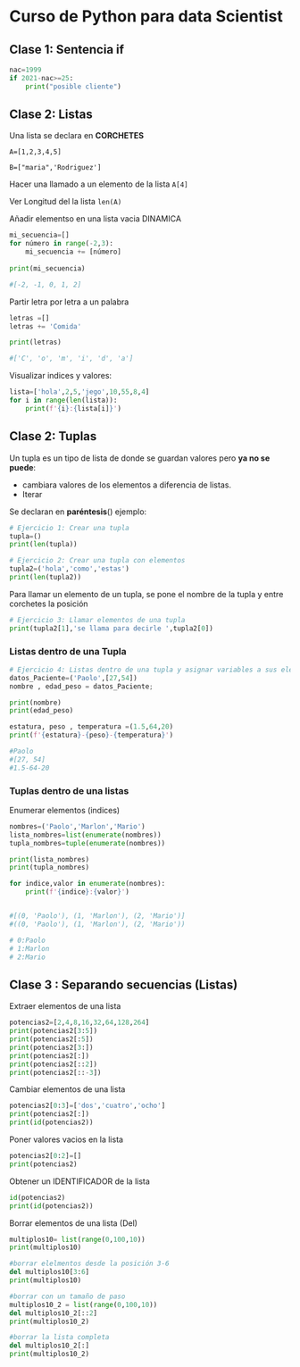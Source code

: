 # Curso de Python para data Scientist
## Clase 1: Sentencia if
```py
nac=1999
if 2021-nac>=25:
    print("posible cliente")
```
## Clase 2: Listas 
Una lista se declara en **CORCHETES** 

`A=[1,2,3,4,5] `

`B=["maria",'Rodriguez']`

Hacer una llamado a un elemento de la lista
`A[4]`

Ver Longitud del la lista
`len(A)`

Añadir elementso en una lista vacia DINAMICA
```py
mi_secuencia=[]
for número in range(-2,3):
    mi_secuencia += [número]
    
print(mi_secuencia)

#[-2, -1, 0, 1, 2]
```
Partir letra por letra a un palabra
```py
letras =[]
letras += 'Comida'

print(letras)

#['C', 'o', 'm', 'i', 'd', 'a']
```
Visualizar indices y valores:
```py
lista=['hola',2,5,'jego',10,55,8,4]
for i in range(len(lista)):
    print(f'{i}:{lista[i]}')
```

## Clase 2: Tuplas
Un tupla es un tipo de lista de donde se guardan valores pero **ya no se puede**:
* cambiara valores de los elementos a diferencia de listas.
* Iterar

Se declaran en **paréntesis**()
ejemplo:
```py
# Ejercicio 1: Crear una tupla
tupla=()
print(len(tupla))

# Ejercicio 2: Crear una tupla con elementos
tupla2=('hola','como','estas')
print(len(tupla2))
```
Para llamar un elemento de un tupla, se pone el nombre de la tupla y entre corchetes la posición
```py
# Ejercicio 3: Llamar elementos de una tupla
print(tupla2[1],'se llama para decirle ',tupla2[0])
```

### Listas dentro de una Tupla
```py
# Ejercicio 4: Listas dentro de una tupla y asignar variables a sus elementos
datos_Paciente=('Paolo',[27,54])
nombre , edad_peso = datos_Paciente;

print(nombre)
print(edad_peso)

estatura, peso , temperatura =(1.5,64,20)
print(f'{estatura}-{peso}-{temperatura}')

#Paolo
#[27, 54]
#1.5-64-20
```

### Tuplas dentro de una listas
Enumerar elementos (indices)
```py
nombres=('Paolo','Marlon','Mario')
lista_nombres=list(enumerate(nombres))
tupla_nombres=tuple(enumerate(nombres))

print(lista_nombres)
print(tupla_nombres)

for indice,valor in enumerate(nombres):
    print(f'{indice}:{valor}')


#[(0, 'Paolo'), (1, 'Marlon'), (2, 'Mario')]
#((0, 'Paolo'), (1, 'Marlon'), (2, 'Mario'))

# 0:Paolo
# 1:Marlon
# 2:Mario
```
## Clase 3 : Separando secuencias (Listas)

Extraer elementos de una lista
```py
potencias2=[2,4,8,16,32,64,128,264]
print(potencias2[3:5])
print(potencias2[:5])
print(potencias2[3:])
print(potencias2[:])
print(potencias2[::2])
print(potencias2[::-3])
```


Cambiar elementos de una lista
```py
potencias2[0:3]=['dos','cuatro','ocho']
print(potencias2[:])
print(id(potencias2))
```

Poner valores vacios en la lista
```py
potencias2[0:2]=[]
print(potencias2)
```

Obtener un IDENTIFICADOR de la lista
```py
id(potencias2)
print(id(potencias2))
```

Borrar elementos de una lista (Del)


```py
multiplos10= list(range(0,100,10))
print(multiplos10)

#borrar elelmentos desde la posición 3-6
del multiplos10[3:6]
print(multiplos10)

#borrar con un tamaño de paso
multiplos10_2 = list(range(0,100,10))
del multiplos10_2[::2]
print(multiplos10_2)

#borrar la lista completa
del multiplos10_2[:]
print(multiplos10_2)
```




